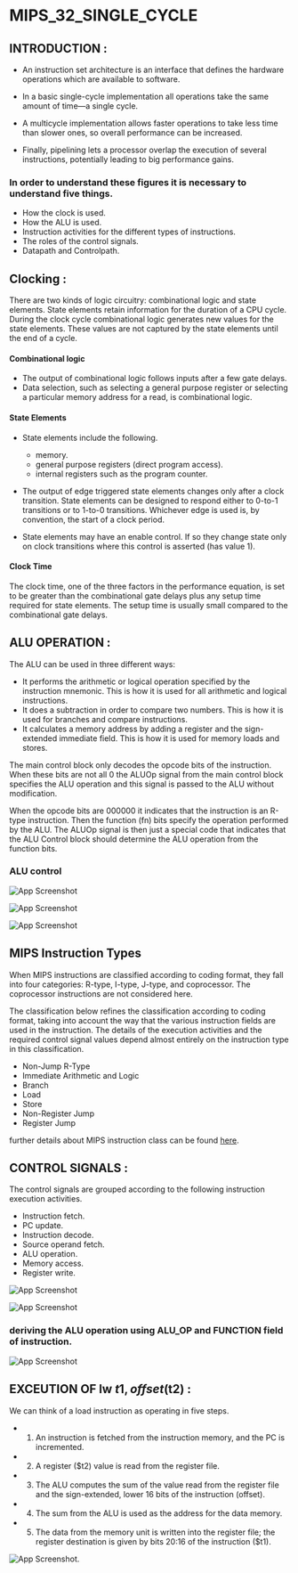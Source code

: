 # MIPS_32_SINGLE_CYCLE

## INTRODUCTION :
- An instruction set architecture is an interface that defines the hardware operations which are available to software.

- In a basic single-cycle implementation all operations take the same amount of time—a single cycle.
- A multicycle implementation allows faster operations to take less time than slower ones, so overall performance can be increased.
- Finally, pipelining lets a processor overlap the execution of several instructions, potentially leading to big performance gains.

### In order to understand these figures it is necessary to understand five things.
- How the clock is used.
- How the ALU is used.
- Instruction activities for the different types of instructions.
- The roles of the control signals.
- Datapath and Controlpath.

## Clocking :
There are two kinds of logic circuitry: combinational logic and state elements. State elements retain information for the duration of a CPU cycle. During the clock cycle combinational logic generates new values for the state elements. These values are not captured by the state elements until the end of a cycle.

#### Combinational logic
- The output of combinational logic follows inputs after a few gate delays.
- Data selection, such as selecting a general purpose register or selecting a particular memory address for a read, is combinational logic.

#### State Elements
- State elements include the following.
   - memory.
   - general purpose registers (direct program access).
   - internal registers such as the program counter.
 
- The output of edge triggered state elements changes only after a clock transition. State elements can be designed to respond either to 0-to-1 transitions or to 1-to-0 transitions. Whichever edge is used is, by convention, the start of a clock period.

- State elements may have an enable control. If so they change state only on clock transitions where this control is asserted (has value 1).

#### Clock Time
The clock time, one of the three factors in the performance equation, is set to be greater than the combinational gate delays plus any setup time required for state elements. The setup time is usually small compared to the combinational gate delays.


## ALU OPERATION :
The ALU can be used in three different ways:

- It performs the arithmetic or logical operation specified by the instruction mnemonic. This is how it is used for all arithmetic and logical instructions.
- It does a subtraction in order to compare two numbers. This is how it is used for branches and compare instructions.
- It calculates a memory address by adding a register and the sign-extended immediate field. This is how it is used for memory loads and stores.

The main control block only decodes the opcode bits of the instruction. When these bits are not all 0 the ALUOp signal from the main control block specifies the ALU operation and this signal is passed to the ALU without modification.

When the opcode bits are 000000 it indicates that the instruction is an R-type instruction. Then the function (fn) bits specify the operation performed by the ALU. The ALUOp signal is then just a special code that indicates that the ALU Control block should determine the ALU operation from the function bits.

### ALU control

![App Screenshot](https://github.com/bhim4078652/MIPS_32_SINGLE_CYCLE/blob/main/images_req/ALU1.jpg)

![App Screenshot](https://github.com/bhim4078652/MIPS_32_SINGLE_CYCLE/blob/main/images_req/ALU2.jpg)

![App Screenshot](https://github.com/bhim4078652/MIPS_32_SINGLE_CYCLE/blob/main/images_req/ALU3.jpg)

## MIPS Instruction Types

When MIPS instructions are classified according to coding format, they fall into four categories: R-type, I-type, J-type, and coprocessor. The coprocessor instructions are not considered here.

The classification below refines the classification according to coding format, taking into account the way that the various instruction fields are used in the instruction. The details of the execution activities and the required control signal values depend almost entirely on the instruction type in this classification.

- Non-Jump R-Type
- Immediate Arithmetic and Logic
- Branch
- Load
- Store
- Non-Register Jump
- Register Jump

further details about MIPS instruction class can be found [here](https://www.d.umn.edu/~gshute/mips/single-cycle-summary.pdf). 

## CONTROL SIGNALS :
The control signals are grouped according to the following instruction execution activities.

- Instruction fetch.
- PC update.
- Instruction decode.
- Source operand fetch.
- ALU operation.
- Memory access.
- Register write.

![App Screenshot](https://github.com/bhim4078652/MIPS_32_SINGLE_CYCLE/blob/main/images_req/CONTROL1.jpg)

![App Screenshot](https://github.com/bhim4078652/MIPS_32_SINGLE_CYCLE/blob/main/images_req/CONTROL2.jpg)

### deriving the ALU operation using ALU_OP and FUNCTION field of instruction.
![App Screenshot](https://github.com/bhim4078652/MIPS_32_SINGLE_CYCLE/blob/main/images_req/CONTROL3.jpg)


## EXCEUTION OF lw $t1, offset($t2) :
We can think of a load instruction as operating in five steps.

- 1) An instruction is fetched from the instruction memory, and the PC is incremented. 
- 2) A register ($t2) value is read from the register file.
- 3) The ALU computes the sum of the value read from the register file and the sign-extended, lower 16 bits of the instruction (offset).
- 4) The sum from the ALU is used as the address for the data memory.
- 5) The data from the memory unit is written into the register file; the register destination is given by bits 20:16 of the instruction ($t1).

![App Screenshot](https://github.com/bhim4078652/MIPS_32_SINGLE_CYCLE/blob/main/images_req/LW.jpg).
